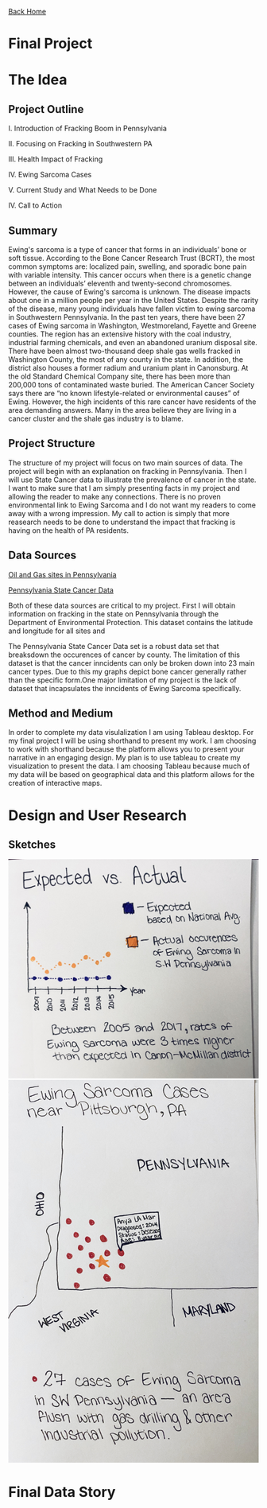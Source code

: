 [Back Home](/readme.md)
 
# Final Project 

# The Idea
## Project Outline  

I. Introduction of Fracking Boom in Pennsylvania 

II. Focusing on Fracking in Southwestern PA

III. Health Impact of Fracking

IV. Ewing Sarcoma Cases 

V. Current Study and What Needs to be Done 

IV. Call to Action 

## Summary 
Ewing's sarcoma is a type of cancer that forms in an individuals’ bone or soft tissue. According to the Bone Cancer Research Trust (BCRT), the most common symptoms are: localized pain, swelling, and sporadic bone pain with variable intensity. This cancer occurs when there is a genetic change between an individuals’ eleventh and twenty-second chromosomes. However, the cause of Ewing's sarcoma is unknown. The disease impacts about one in a million people per year in the United States.
Despite the rarity of the disease, many young individuals have fallen victim to ewing sarcoma in Southwestern Pennsylvania. In the past ten years, there have been 27 cases of Ewing sarcoma in Washington, Westmoreland, Fayette and Greene counties.
The region has an extensive history with the coal industry, industrial farming chemicals, and even an abandoned uranium disposal site. There have been almost two-thousand deep shale gas wells fracked in Washington County, the most of any county in the state. In addition, the district also houses a former radium and uranium plant in Canonsburg. At the old Standard Chemical Company site, there has been more than 200,000 tons of contaminated waste buried.
The American Cancer Society says there are “no known lifestyle-related or environmental causes” of Ewing. However, the high incidents of this rare cancer have residents of the area demanding answers. Many in the area believe they are living in a cancer cluster and the shale gas industry is to blame.

## Project Structure
 The structure of my project will focus on two main sources of data. The project will begin with an explanation on fracking in Pennsylvania. Then I will use State Cancer data to illustrate the prevalence of cancer in the state. I want to make sure that I am simply presenting facts in my project and allowing the reader to make any connections. There is no proven environmental link to Ewing Sarcoma and I do not want my readers to come away with a wrong impression. My call to action is simply that more reasearch needs to be done to understand the impact that fracking is having on the health of PA residents. 
## Data Sources
 [Oil and Gas sites in Pennsylvania](/finalpart2.md)
 
 [Pennsylvania State Cancer Data](/finalpart2.md)
 
 Both of these data sources are critical to my project. First I will obtain information on fracking in the state on Pennsylvania through the Department of Environmental Protection. This dataset contains the latitude and longitude for all sites and 
 
 The Pennsylvania State Cancer Data set is a robust data set that breaksdown the occurences of cancer by county. The limitation of this dataset is that the cancer inncidents can only be broken down into 23 main cancer types. Due to this my graphs depict bone cancer generally rather than the specific form.One major limitation of my project is the lack of dataset that incapsulates the inncidents of Ewing Sarcoma specifically. 

## Method and Medium 

In order to complete my data visulalization I am using Tableau desktop. For my final project I will be using shorthand to present my work. I am choosing to work with shorthand because the platform allows you to present your narrative in an engaging design. My plan is to use tableau to create my visualization to present the data. I am choosing Tableau because much of my data will be based on geographical data and this platform allows for the creation of interactive maps.

# Design and User Research
 ## Sketches 
![alt text](IMG_0754.jpg)
![alt text](IMG_0753.jpg)

# Final Data Story
